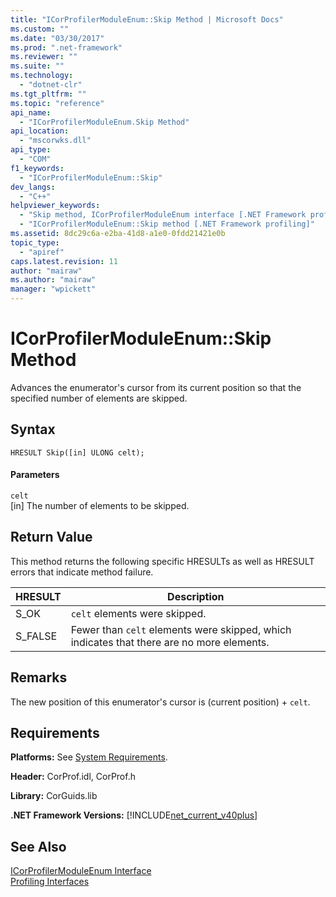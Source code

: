 ```yaml
---
title: "ICorProfilerModuleEnum::Skip Method | Microsoft Docs"
ms.custom: ""
ms.date: "03/30/2017"
ms.prod: ".net-framework"
ms.reviewer: ""
ms.suite: ""
ms.technology: 
  - "dotnet-clr"
ms.tgt_pltfrm: ""
ms.topic: "reference"
api_name: 
  - "ICorProfilerModuleEnum.Skip Method"
api_location: 
  - "mscorwks.dll"
api_type: 
  - "COM"
f1_keywords: 
  - "ICorProfilerModuleEnum::Skip"
dev_langs: 
  - "C++"
helpviewer_keywords: 
  - "Skip method, ICorProfilerModuleEnum interface [.NET Framework profiling]"
  - "ICorProfilerModuleEnum::Skip method [.NET Framework profiling]"
ms.assetid: 8dc29c6a-e2ba-41d8-a1e0-0fdd21421e0b
topic_type: 
  - "apiref"
caps.latest.revision: 11
author: "mairaw"
ms.author: "mairaw"
manager: "wpickett"
---
```

# ICorProfilerModuleEnum::Skip Method
Advances the enumerator's cursor from its current position so that the specified number of elements are skipped.  
  
## Syntax  
  
```  
HRESULT Skip([in] ULONG celt);  
```  
  
#### Parameters  
 `celt`  
 [in] The number of elements to be skipped.  
  
## Return Value  
 This method returns the following specific HRESULTs as well as HRESULT errors that indicate method failure.  
  
|HRESULT|Description|  
|-------------|-----------------|  
|S_OK|`celt` elements were skipped.|  
|S_FALSE|Fewer than `celt` elements were skipped, which indicates that there are no more elements.|  
  
## Remarks  
 The new position of this enumerator's cursor is (current position) + `celt`.  
  
## Requirements  
 **Platforms:** See [System Requirements](../../../../docs/framework/get-started/system-requirements.md).  
  
 **Header:** CorProf.idl, CorProf.h  
  
 **Library:** CorGuids.lib  
  
 **.NET Framework Versions:** [!INCLUDE[net_current_v40plus](../../../../includes/net-current-v40plus-md.md)]  
  
## See Also  
 [ICorProfilerModuleEnum Interface](../../../../docs/framework/unmanaged-api/profiling/icorprofilermoduleenum-interface.md)   
 [Profiling Interfaces](../../../../docs/framework/unmanaged-api/profiling/profiling-interfaces.md)